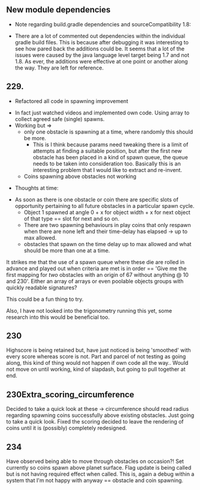 
## New module dependencies
* Note regarding build.gradle dependencies and sourceCompatibility 1.8:
- There are a lot of commented out dependencies within the individual gradle build files. This is
    because after debugging it was interesting to see how pared back the additions could be. It seems
    that a lot of the issues were caused by the java language level target being 1.7 and not 1.8.
    As ever, the additions were effective at one point or another along the way. They are left for reference.

## 229.
* Refactored all code in spawning improvement
- In fact just watched videos and implemented own code. Using array to collect agreed safe (single) spawns.
- Working but =>
  - only one obstacle is spawning at a time, where randomly this should be more.
    - This is I think because params need tweaking there is a limit of attempts at finding a suitable 
    position, but after the first new obstacle has been placed in a kind of spawn queue, the queue needs
    to be taken into consideration too. Basically this is an interesting problem that I would like to extract
    and re-invent.
  - Coins spawning above obstacles not working
*  Thoughts at time:  
- As soon as there is one obstacle or coin there are specific slots of opportunity pertaining to all
future obstacles in a particular spawn cycle.
  - Object 1 spawned at angle 0 + x for object width + x for next object of that type == slot for next
and so on. 
  - There are two spawning behaviours in play coins that only respawn when there are none left and
their time-delay has elapsed -> up to max allowed. 
  - obstacles that spawn on the time delay up to max allowed and what should be more than one at a time.

It strikes me that the use of a spawn queue where these die are rolled in advance and played out when criteria are met
is in order == 'Give me the first mapping for *two* obstacles with an origin of 67 without anything @ 10 and 230'.
Either an array of arrays or even poolable objects groups with quickly readable signatures? 

This could be a fun thing to try.

Also, I have not looked into the trigonometry running this yet, some research into this would be beneficial too.

## 230

Highscore is being retained but, have just noticed is being 'smoothed' with every score whereas score is not.
Part and parcel of not testing as going along, this kind of thing would not happen if own code all the way..
Would not move on until working, kind of slapdash, but going to pull together at end.

## 230Extra_scoring_circumference 

Decided to take a quick look at these -> circumference should read radius regarding spawning coins
successfully above existing obstacles. Just going to take a quick look.
Fixed the scoring decided to leave the rendering of coins until it is (possibly) completely redesigned.

## 234
Have observed being able to move through obstacles on occasion?! Set currently so coins spawn above 
planet surface. Flag update is being called but is not having required effect when called. This is, again
a debug within a system that I'm not happy with anyway == obstacle and coin spawning.
